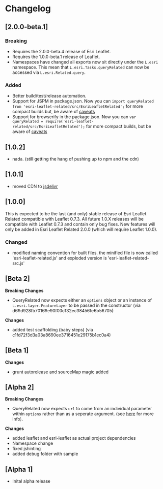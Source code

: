 # Changelog

## [2.0.0-beta.1]

### Breaking
* Requires the 2.0.0-beta.4 release of Esri Leaflet.
* Requires the 1.0.0-beta.1 release of Leaflet.
* Namespaces have changed all exports now sit directly under the `L.esri` namespace. This mean that `L.esri.Tasks.queryRelated` can now be accessed via `L.esri.Related.query`.


### Added

* Better build/test/release automation.
* Support for JSPM in package.json. Now you can `import queryRelated from 'esri-leaflet-related/src/EsriLeafletRelated';` for more compact builds but, be aware of [caveats](http://blog.izs.me/post/44149270867/why-no-directories-lib-in-node-the-less-snarky)
* Support for browserify in the package.json. Now you can `var queryRelated = require('esri-leaflet-related/src/EsriLeafletRelated');` for more compact builds, but be aware of [caveats](http://blog.izs.me/post/44149270867/why-no-directories-lib-in-node-the-less-snarky)


## [1.0.2]

* nada.  (still getting the hang of pushing up to npm and the cdn)


## [1.0.1]

* moved CDN to [jsdelivr](http://www.jsdelivr.com/#!leaflet.esri.related)

## [1.0.0]

This is expected to be the last (and only) stable release of Esri Leaflet Related compatible with Leaflet 0.7.3. All future 1.0.X releases will be compatible with Leaflet 0.7.3 and contain only bug fixes. New features will only be added in Esri Leaflet Related 2.0.0 (which will require Leaflet 1.0.0).

### Changed
- modified naming convention for built files.  the minified file is now called 'esri-leaflet-related.js' and exploded version is 'esri-leaflet-related-src.js'

## [Beta 2]

**Breaking Changes**
* QueryRelated now expects either an `options` object or an instance of `L.esri.layer.FeatureLayer` to be passed in the constructor (via d69d928fb70169e90f00c132ec38456fe6b56705)

**Changes**
* added test scaffolding (baby steps) (via c1fd72f3d3a03a8690ee3716451e29175b1ec0a4)

## [Beta 1]

**Changes**
* grunt autorelease and sourceMap magic added

## [Alpha 2]

**Breaking Changes**
* QueryRelated now expects `url` to come from an individual parameter within `options` rather than as a seperate argument.  (see [here](https://github.com/Esri/esri-leaflet/releases/tag/v1.0.0-rc.5) for more info).

**Changes**
* added leaflet and esri-leaflet as actual project dependencies
* Namespace change
* fixed jshinting
* added debug folder with sample

## [Alpha 1]

* Inital alpha release